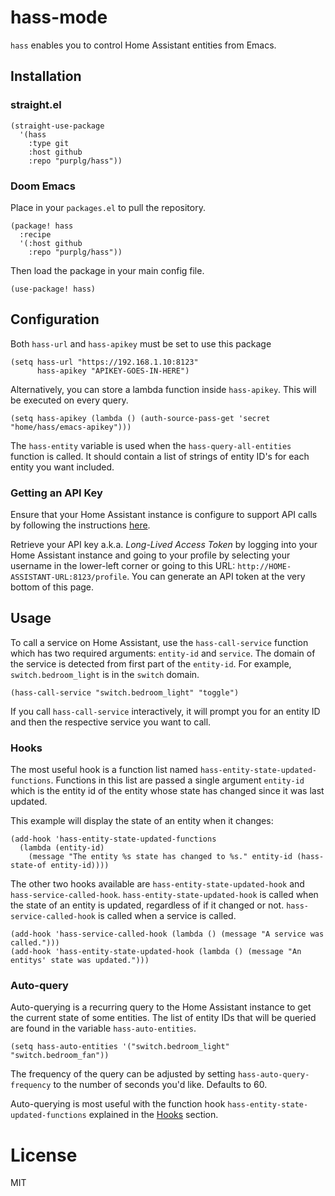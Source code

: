 # hass-mode

`hass` enables you to control Home Assistant entities from Emacs.

## Installation

### straight.el

``` emacs-lisp
(straight-use-package
  '(hass
    :type git
    :host github
    :repo "purplg/hass"))
```

### Doom Emacs

Place in your `packages.el` to pull the repository.

``` emacs-lisp
(package! hass
  :recipe
  '(:host github
    :repo "purplg/hass"))
```

Then load the package in your main config file.

``` emacs-lisp
(use-package! hass)
```

## Configuration

Both `hass-url` and `hass-apikey` must be set to use this package

``` emacs-lisp
(setq hass-url "https://192.168.1.10:8123"
      hass-apikey "APIKEY-GOES-IN-HERE")
```

Alternatively, you can store a lambda function inside `hass-apikey`.
This will be executed on every query.

``` emacs-lisp
(setq hass-apikey (lambda () (auth-source-pass-get 'secret "home/hass/emacs-apikey")))
```

The `hass-entity` variable is used when the `hass-query-all-entities`
function is called. It should contain a list of strings of entity ID's
for each entity you want included.

### Getting an API Key

Ensure that your Home Assistant instance is configure to support API
calls by following the instructions
[here](https://www.home-assistant.io/integrations/api/).

Retrieve your API key a.k.a. *Long-Lived Access Token* by logging into
your Home Assistant instance and going to your profile by selecting your
username in the lower-left corner or going to this URL:
`http://HOME-ASSISTANT-URL:8123/profile`. You can generate an API token
at the very bottom of this page.

## Usage

To call a service on Home Assistant, use the `hass-call-service`
function which has two required arguments: `entity-id` and `service`.
The domain of the service is detected from first part of the
`entity-id`. For example, `switch.bedroom_light` is in the `switch`
domain.

``` emacs-lisp
(hass-call-service "switch.bedroom_light" "toggle")
```

If you call `hass-call-service` interactively, it will prompt you for an
entity ID and then the respective service you want to call.

### Hooks

The most useful hook is a function list named
`hass-entity-state-updated-functions`. Functions in this list are passed
a single argument `entity-id` which is the entity id of the entity whose
state has changed since it was last updated.

This example will display the state of an entity when it changes:

``` emacs-lisp
(add-hook 'hass-entity-state-updated-functions
  (lambda (entity-id)
    (message "The entity %s state has changed to %s." entity-id (hass-state-of entity-id))))
```

The other two hooks available are `hass-entity-state-updated-hook` and
`hass-service-called-hook`. `hass-entity-state-updated-hook` is called
when the state of an entity is updated, regardless of if it changed or
not. `hass-service-called-hook` is called when a service is called.

``` emacs-lisp
(add-hook 'hass-service-called-hook (lambda () (message "A service was called.")))
(add-hook 'hass-entity-state-updated-hook (lambda () (message "An entitys' state was updated.")))
```

### Auto-query

Auto-querying is a recurring query to the Home Assistant instance to get
the current state of some entities. The list of entity IDs that will be
queried are found in the variable `hass-auto-entities`.

``` emacs-lisp
(setq hass-auto-entities '("switch.bedroom_light" "switch.bedroom_fan"))
```

The frequency of the query can be adjusted by setting
`hass-auto-query-frequency` to the number of seconds you'd like.
Defaults to 60.

Auto-querying is most useful with the function hook
`hass-entity-state-updated-functions` explained in the [Hooks](#Hooks) section.

# License

MIT
